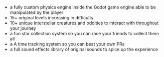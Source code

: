 * a fully custom physics engine inside the Godot game engine able to be manipulated by the player
* 15+ original levels increasing in difficulty
* 10+ unique interstellar creatures and oddities to interact with throughout your journey
* a fun star collection system so you can race your friends to collect them all
* a A time tracking system so you can beat your own PRs
* a full sound effects library of original sounds to spice up the experience
